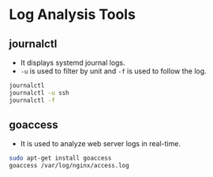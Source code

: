 # Log Analysis Tools

## journalctl

- It displays systemd journal logs.
- `-u` is used to filter by unit and `-f` is used to follow the log.

```bash
journalctl
journalctl -u ssh
journalctl -f
```

## goaccess

- It is used to analyze web server logs in real-time.

```bash
sudo apt-get install goaccess
goaccess /var/log/nginx/access.log
```
